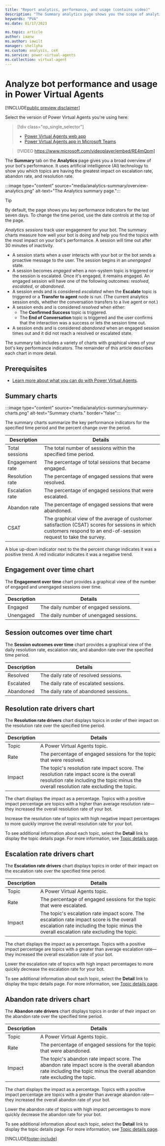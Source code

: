 ```yaml
---
title: "Report analytics, performance, and usage (contains video)"
description: "The Summary analytics page shows you the scope of analytics, clustered with AI technology, so you can instantly see what topics and bots need improving."
keywords: "PVA"
ms.date: 01/17/2023

ms.topic: article
author: iaanw
ms.author: iawilt
manager: shellyha
ms.custom: analysis, ceX
ms.service: power-virtual-agents
ms.collection: virtual-agent
---
```


# Analyze bot performance and usage in Power Virtual Agents

[!INCLUDE[public preview disclaimer](includes/public-preview-disclaimer-prod.md)]

Select the version of Power Virtual Agents you're using here:

> [!div class="op_single_selector"]
>
> - [Power Virtual Agents web app](analytics-summary.md)
> - [Power Virtual Agents app in Microsoft Teams](teams/analytics-summary-teams.md)

>
> [!VIDEO https://www.microsoft.com/videoplayer/embed/RE4mQpm]
>

The **Summary** tab on the **Analytics** page gives you a broad overview of your bot's performance. It uses artificial intelligence (AI) technology to show you which topics are having the greatest impact on escalation rate, abandon rate, and resolution rate.

:::image type="content" source="media/analytics-summary/overview-analytics.png" alt-text="The Analytics summary page.":::

> [!TIP]
> By default, the page shows you key performance indicators for the last seven days. To change the time period, use the date controls at the top of the page.

_Analytics sessions_ track user engagement for your bot. The summary charts measure how well your bot is doing and help you find the topics with the most impact on your bot's performance. A session will time out after 30&nbsp;minutes of inactivity.

- A session starts when a user interacts with your bot or the bot sends a proactive message to the user. The session begins in an _unengaged_ state.
- A session becomes _engaged_ when a non-system topic is triggered or the session is escalated. Once it's engaged, it remains engaged. An engaged session will have one of the following outcomes: _resolved_, _escalated_, or _abandoned_.
- A session ends and is considered _escalated_ when the **Escalate** topic is triggered or a **Transfer to agent** node is run. (The current analytics session ends, whether the conversation transfers to a live agent or not.)
- A session ends and is considered _resolved_ when either:
  - The **Confirmed Success** topic is triggered.
  - The **End of Conversation** topic is triggered and the user confirms that the interaction was a success or lets the session time out.
- A session ends and is considered _abandoned_ when an engaged session times out and it did not reach a resolved or escalated state.

The summary tab includes a variety of charts with graphical views of your bot's key performance indicators. The remainder of this article describes each chart in more detail.

## Prerequisites

- [Learn more about what you can do with Power Virtual Agents](fundamentals-what-is-power-virtual-agents.md).

## Summary charts

:::image type="content" source="media/analytics-summary/summary-charts.png" alt-text="Summary charts." border="false":::

The summary charts summarize the key performance indicators for the specified time period and the percent change over the period.

| Description | Details |
|---|---|
| Total sessions | The total number of sessions within the specified time period. |
| Engagement rate | The percentage of total sessions that became engaged. |
| Resolution rate | The percentage of engaged sessions that were resolved. |
| Escalation rate | The percentage of engaged sessions that were escalated. |
| Abandon rate | The percentage of engaged sessions that were abandoned. |
| CSAT | The graphical view of the average of customer satisfaction (CSAT) scores for sessions in which customers respond to an end-of-session request to take the survey. |

A blue up-down indicator next to the the percent change indicates it was a positive trend. A red indicator indicates it was a negative trend.

## Engagement over time chart

The **Engagement over time** chart provides a graphical view of the number of engaged and unengaged sessions over time.

| Description | Details                                 |
| ----------- | --------------------------------------- |
| Engaged     | The daily number of engaged sessions.   |
| Unengaged   | The daily number of unengaged sessions. |

## Session outcomes over time chart

The **Session outcomes over time** chart provides a graphical view of the daily resolution rate, escalation rate, and abandon rate over the specified time period.

| Description | Details                               |
| ----------- | ------------------------------------- |
| Resolved    | The daily rate of resolved sessions.  |
| Escalated   | The daily rate of escalated sessions. |
| Abandoned   | The daily rate of abandoned sessions. |

## Resolution rate drivers chart

The **Resolution rate drivers** chart displays topics in order of their impact on the resolution rate over the specified time period.

| Description | Details |
|-------------|---|
| Topic       | A Power Virtual Agents topic. |
| Rate        | The percentage of engaged sessions for the topic that were resolved. |
| Impact      | The topic's resolution rate impact score. The resolution rate impact score is the overall resolution rate including the topic minus the overall resolution rate excluding the topic. |

The chart displays the impact as a percentage. Topics with a positive impact percentage are topics with a higher than average resolution rate&mdash;they increased the overall resolution rate of your bot.

Increase the resolution rate of topics with high negative impact percentages to more quickly improve the overall resolution rate for your bot.

To see additional information about each topic, select the **Detail** link to display the topic details page. For more information, see [Topic details page](analytics-topic-details.md).

## Escalation rate drivers chart

The **Escalation rate drivers** chart displays topics in order of their impact on the escalation rate over the specified time period.

| Description | Details |
|-------------|---|
| Topic       | A Power Virtual Agents topic. |
| Rate        | The percentage of engaged sessions for the topic that were escalated. |
| Impact      | The topic's escalation rate impact score. The escalation rate impact score is the overall escalation rate including the topic minus the overall escalation rate excluding the topic. |

The chart displays the impact as a percentage. Topics with a positive impact percentage are topics with a greater than average escalation rate&mdash;they increased the overall escalation rate of your bot.

Lower the escalation rate of topics with high impact percentages to more quickly decrease the escalation rate for your bot.

To see additional information about each topic, select the **Detail** link to display the topic details page. For more information, see [Topic details page](analytics-topic-details.md).

## Abandon rate drivers chart

The **Abandon rate drivers** chart displays topics in order of their impact on the abandon rate over the specified time period.

| Description | Details |
|-------------|---|
| Topic       | A Power Virtual Agents topic. |
| Rate        | The percentage of engaged sessions for the topic that were abandoned. |
| Impact      | The topic's abandon rate impact score. The abandon rate impact score is the overall abandon rate including the topic minus the overall abandon rate excluding the topic. |

The chart displays the impact as a percentage. Topics with a positive impact percentage are topics with a greater than average abandon rate&mdash;they increased the overall abandon rate of your bot.

Lower the abandon rate of topics with high impact percentages to more quickly decrease the abandon rate for your bot.

To see additional information about each topic, select the **Detail** link to display the topic details page. For more information, see [Topic details page](analytics-topic-details.md).

[!INCLUDE[footer-include](includes/footer-banner.md)]
